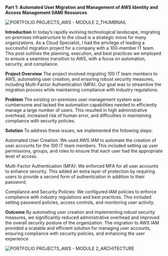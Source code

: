 
  ****Part 1: Automated User Migration and Management of AWS Identity and Access Management (IAM) Resources****

  ![PORTFOLIO PROJECTS_AWS - MODULE 2_THUMBNAIL](https://github.com/user-attachments/assets/f0ffb7b5-6c09-4506-89be-66adc7574ab4)

**Introduction**
In today’s rapidly evolving technological landscape, migrating on-premises infrastructure to the cloud is a strategic move for many organizations. As a Cloud Specialist, I had the privilege of leading a successful migration project for a company with a 100-member IT team. This post outlines the planning, execution, and best practices we employed to ensure a seamless transition to AWS, with a focus on automation, security, and compliance.

**Project Overview**
The project involved migrating 100 IT team members to AWS, automating user creation, and ensuring robust security measures, including Multi-Factor Authentication (MFA). Our goal was to streamline the migration process while maintaining compliance with industry regulations.

**Problem**
The existing on-premises user management system was cumbersome and lacked the automation capabilities needed to efficiently manage a large number of users. This resulted in high administrative overhead, increased risk of human error, and difficulties in maintaining compliance with security policies.

**Solution**
To address these issues, we implemented the following steps:

Automated User Creation: We used AWS IAM to automate the creation of user accounts for the 100 IT team members. This included setting up user permissions, groups, and roles to ensure that each user had the appropriate level of access.

Multi-Factor Authentication (MFA): We enforced MFA for all user accounts to enhance security. This added an extra layer of protection by requiring users to provide a second form of authentication in addition to their password.

Compliance and Security Policies: We configured IAM policies to enforce compliance with industry regulations and best practices. This included setting password policies, access controls, and monitoring user activity.

**Outcome**
By automating user creation and implementing robust security measures, we significantly reduced administrative overhead and improved the overall security posture of the organization. The migration to AWS IAM provided a scalable and efficient solution for managing user accounts, ensuring compliance with security policies, and enhancing the user experience


![PORTFOLIO PROJECTS_AWS - MODULE 2_ARCHITECTURE](https://github.com/user-attachments/assets/aa91182d-b931-4b5d-98e6-43fb81a1de81)
